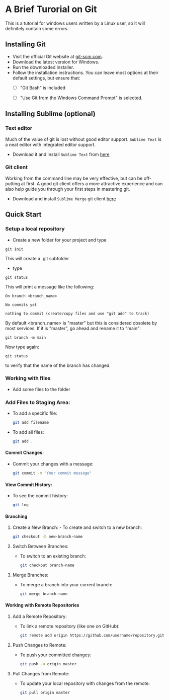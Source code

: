 # A Brief Turorial on Git

This is a tutorial for windows users written by a Linux user, so it will definitely contain some errors. 

## Installing Git

- Visit the official Git website at [git-scm.com](https://git-scm.com/).
- Download the latest version for Windows.
- Run the downloaded installer.
- Follow the installation instructions. You can leave most options at their default settings, but ensure that:
    * [ ] "Git Bash" is included 
    * [ ] "Use Git from the Windows Command Prompt" is selected.


## Installing Sublime (optional)

### Text editor
Much of the value of git is lost without good editor support. `Sublime Text` is a neat editor with integrated editor support. 
- Download it and install `Sublime Text` from [here](https://www.sublimetext.com/)


### Git client
Working from the command line may be very effective, but can be off-putting at first. A good git client offers a more
attractive experience and can also help guide you through your first steps in mastering git.

- Download and install `Sublime Merge` git client [here](https://www.sublimemerge.com/)

## Quick Start

### Setup a local repository
- Create a new folder for your project and type
```shell
git init
```
This will create a .git subfolder

- type
```shell
git status
```
This will print a message like the following:

    On branch <branch_name>

    No commits yet

    nothing to commit (create/copy files and use "git add" to track)

By default <branch_name> is "master" but this is considered obsolete by most services. If it is "master", go ahead and
rename it to "main":

```shell
git branch -m main 
```

Now type again:
```shell
git status
```
to verify that the name of the branch has changed.

### Working with files
- Add some files to the folder 

### Add Files to Staging Area:

- To add a specific file:
    ```bash
    git add filename
    ```
- To add all files:
    ```bash
    git add .
    ```

#### Commit Changes:

- Commit your changes with a message:
    ```bash
    git commit -m "Your commit message"
    ```   
#### View Commit History:

- To see the commit history:
    ```bash
    git log
    ```

#### Branching

1.   Create a New Branch:
    - To create and switch to a new branch:
        ```bash
        git checkout -b new-branch-name
        ```

2. Switch Between Branches:
    - To switch to an existing branch:
        ```bash
        git checkout branch-name
        ```   
3. Merge Branches:
    - To merge a branch into your current branch:
        ```bash
        git merge branch-name
        ```

#### Working with Remote Repositories
1. Add a Remote Repository:
     -  To link a remote repository (like one on GitHub):
        ```bash
        git remote add origin https://github.com/username/repository.git
        ```
2. Push Changes to Remote:
   - To push your committed changes:
        ```bash
        git push -u origin master
        ```

2. Pull Changes from Remote:

   - To update your local repository with changes from the remote:
        ```bash
       git pull origin master
        ```
